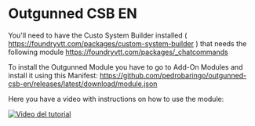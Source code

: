 # Outgunned CSB EN

You'll need to have the Custo System Builder installed ( https://foundryvtt.com/packages/custom-system-builder ) that needs the following module https://foundryvtt.com/packages/_chatcommands

To install the Outgunned Module you have to go to Add-On Modules and install it using this Manifest: https://github.com/pedrobaringo/outgunned-csb-en/releases/latest/download/module.json

Here you have a video with instructions on how to use the module:

[![Video del tutorial](http://img.youtube.com/vi/SXJ3MpSNiog/0.jpg)](http://www.youtube.com/watch?v=SXJ3MpSNiog "Foundry Tutorial-Outgunned")
